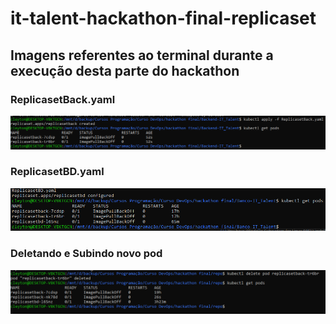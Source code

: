 # it-talent-hackathon-final-replicaset

## Imagens referentes ao terminal durante a execução desta parte do hackathon

### ReplicasetBack.yaml

![](back-end.png)

### ReplicasetBD.yaml

![](bd.png)

### Deletando e Subindo novo pod

![](novo-pod.png)
